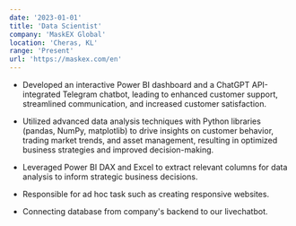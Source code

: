 ```yaml
---
date: '2023-01-01'
title: 'Data Scientist'
company: 'MaskEX Global'
location: 'Cheras, KL'
range: 'Present'
url: 'https://maskex.com/en'
---
```


- Developed an interactive Power BI dashboard and a ChatGPT API-integrated Telegram chatbot, leading to enhanced customer support, streamlined communication, and increased customer satisfaction.

- Utilized advanced data analysis techniques with Python libraries (pandas, NumPy, matplotlib) to drive insights on customer behavior, trading market trends, and asset management, resulting in optimized business strategies and improved decision-making.

- Leveraged Power BI DAX and Excel to extract relevant columns for data analysis to inform strategic business decisions.

- Responsible for ad hoc task such as creating responsive websites.

- Connecting database from company's backend to our livechatbot.
